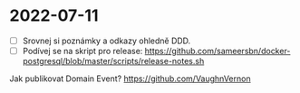 # 2022-07-11

- [ ] Srovnej si poznámky a odkazy ohledně DDD.
- [ ] Podívej se na skript pro release: <https://github.com/sameersbn/docker-postgresql/blob/master/scripts/release-notes.sh>

Jak publikovat Domain Event? <https://github.com/VaughnVernon>
